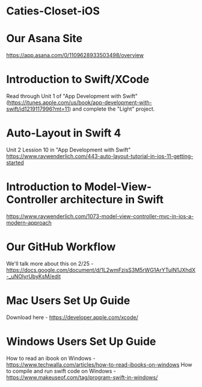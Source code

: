 # Caties-Closet-iOS

# Our Asana Site
https://app.asana.com/0/1109628933503498/overview

# Introduction to Swift/XCode
Read through Unit 1 of "App Development with Swift"(https://itunes.apple.com/us/book/app-development-with-swift/id1219117996?mt=11) and complete the "Light" project.

# Auto-Layout in Swift 4
Unit 2 Lession 10 in "App Development with Swift"
https://www.raywenderlich.com/443-auto-layout-tutorial-in-ios-11-getting-started

# Introduction to Model-View-Controller architecture in Swift
https://www.raywenderlich.com/1073-model-view-controller-mvc-in-ios-a-modern-approach

# Our GitHub Workflow
We'll talk more about this on 2/25 - https://docs.google.com/document/d/1L2wmFzisS3M5rWG1ArYTuIN1JXhdX-_uNOlyrUbyKsM/edit

# Mac Users Set Up Guide
Download here - https://developer.apple.com/xcode/

# Windows Users Set Up Guide
How to read an ibook on Windows - https://www.techwalla.com/articles/how-to-read-ibooks-on-windows
How to compile and run swift code on Windows - https://www.makeuseof.com/tag/program-swift-in-windows/
